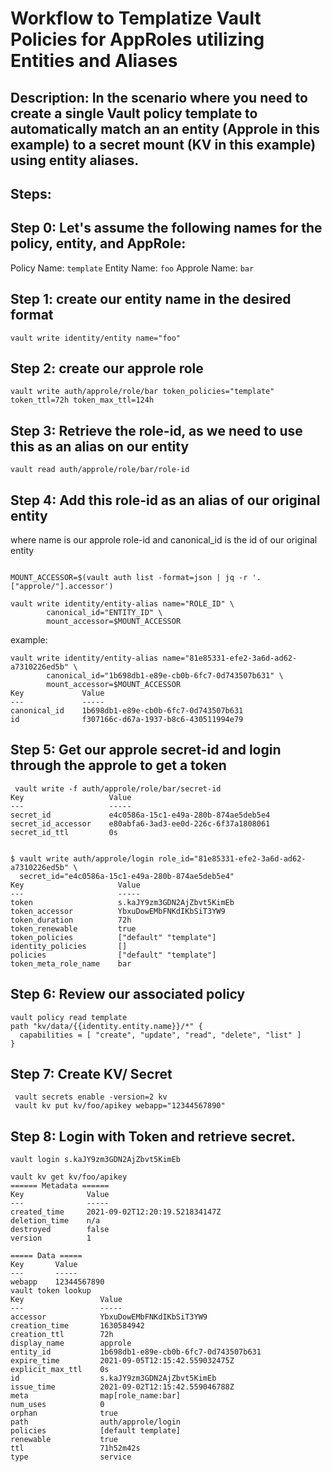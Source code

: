 # Workflow to Templatize Vault Policies for AppRoles utilizing Entities and Aliases


## Description: In the scenario where you need to create a single Vault policy template to automatically match an an entity (Approle in this example) to a secret mount (KV in this example) using entity aliases.



## Steps:

## Step 0: Let's assume the following names for the policy, entity, and AppRole:

Policy Name: `template` 
Entity Name: `foo`
Approle Name: `bar`

## Step 1: create our entity name in the desired format

`vault write identity/entity name="foo"`

## Step 2: create our approle role

`vault write auth/approle/role/bar token_policies="template" token_ttl=72h token_max_ttl=124h`

## Step 3: Retrieve the role-id, as we need to use this as an alias on our entity


`vault read auth/approle/role/bar/role-id`

## Step 4: Add this role-id as an alias of our original entity
where name is our approle role-id and canonical_id is the id of our original entity 

```

MOUNT_ACCESSOR=$(vault auth list -format=json | jq -r '.["approle/"].accessor')

vault write identity/entity-alias name="ROLE_ID" \
        canonical_id="ENTITY_ID" \
        mount_accessor=$MOUNT_ACCESSOR
```

example:

```
vault write identity/entity-alias name="81e85331-efe2-3a6d-ad62-a7310226ed5b" \
        canonical_id="1b698db1-e89e-cb0b-6fc7-0d743507b631" \
        mount_accessor=$MOUNT_ACCESSOR
Key             Value
---             -----
canonical_id    1b698db1-e89e-cb0b-6fc7-0d743507b631
id              f307166c-d67a-1937-b8c6-430511994e79
```

## Step 5: Get our approle secret-id and login through the approle to get a token

```
 vault write -f auth/approle/role/bar/secret-id
Key                   Value
---                   -----
secret_id             e4c0586a-15c1-e49a-280b-874ae5deb5e4
secret_id_accessor    e80abfa6-3ad3-ee0d-226c-6f37a1808061
secret_id_ttl         0s


$ vault write auth/approle/login role_id="81e85331-efe2-3a6d-ad62-a7310226ed5b" \
  secret_id="e4c0586a-15c1-e49a-280b-874ae5deb5e4"
Key                     Value
---                     -----
token                   s.kaJY9zm3GDN2AjZbvt5KimEb
token_accessor          YbxuDowEMbFNKdIKbSiT3YW9
token_duration          72h
token_renewable         true
token_policies          ["default" "template"]
identity_policies       []
policies                ["default" "template"]
token_meta_role_name    bar
```

## Step 6: Review our associated policy

```
vault policy read template
path "kv/data/{{identity.entity.name}}/*" {
  capabilities = [ "create", "update", "read", "delete", "list" ]
}
```

## Step 7: Create KV/ Secret
```
 vault secrets enable -version=2 kv
 vault kv put kv/foo/apikey webapp="12344567890"
```

## Step 8: Login with Token and retrieve secret. 

```
vault login s.kaJY9zm3GDN2AjZbvt5KimEb

vault kv get kv/foo/apikey                       
====== Metadata ======
Key              Value
---              -----
created_time     2021-09-02T12:20:19.521834147Z
deletion_time    n/a
destroyed        false
version          1

===== Data =====
Key       Value
---       -----
webapp    12344567890
vault token lookup                           
Key                 Value
---                 -----
accessor            YbxuDowEMbFNKdIKbSiT3YW9
creation_time       1630584942
creation_ttl        72h
display_name        approle
entity_id           1b698db1-e89e-cb0b-6fc7-0d743507b631
expire_time         2021-09-05T12:15:42.559032475Z
explicit_max_ttl    0s
id                  s.kaJY9zm3GDN2AjZbvt5KimEb
issue_time          2021-09-02T12:15:42.559046788Z
meta                map[role_name:bar]
num_uses            0
orphan              true
path                auth/approle/login
policies            [default template]
renewable           true
ttl                 71h52m42s
type                service
```


